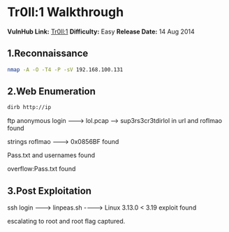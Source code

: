 

# Tr0ll:1 Walkthrough 

**VulnHub Link:** [Tr0ll:1](https://www.vulnhub.com/entry/tr0ll-1,100/)
**Difficulty:** Easy
**Release Date:** 14 Aug 2014

## 1.Reconnaissance
```bash
nmap -A -O -T4 -P -sV 192.168.100.131
```


## 2.Web Enumeration

```bash
dirb http://ip
```


ftp anonymous login ---> lol.pcap --> sup3rs3cr3tdirlol in url and roflmao found

strings roflmao ---> 0x0856BF found

Pass.txt and usernames found

overflow:Pass.txt found

## 3.Post Exploitation

ssh login ---> linpeas.sh ----> Linux 3.13.0 < 3.19 exploit found

escalating to root and root flag captured.

